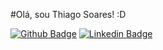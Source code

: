 #Olá, sou Thiago Soares! :D

[![Github Badge](https://img.shields.io/badge/-Github-000?style=flat-square&logo=Github&logoColor=white&link=https://github.com/Thiago-Soares/)](https://github.com/Thiago-Soares/)
[![Linkedin Badge](https://img.shields.io/badge/-LinkedIn-blue?style=flat-square&logo=Linkedin&logoColor=white&link=https://github.com/Thiago-Soares/)](https://github.com/Thiago-Soares/)

